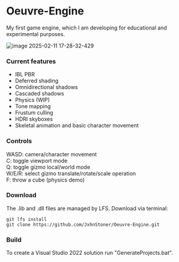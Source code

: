# Oeuvre-Engine

My first game engine, which I am developing for educational and experimental purposes.

![image 2025-02-11 17-28-32-429](https://github.com/user-attachments/assets/1b159c25-60c4-4503-ae41-d6e9a416b278)

### Current features
- IBL PBR
- Deferred shading
- Omnidirectional shadows
- Cascaded shadows
- Physics (WIP)
- Tone mapping
- Frustum culling
- HDRI skyboxes
- Skeletal animation and basic character movement

### Controls
WASD: camera/character movement<br>
C: toggle viewport mode<br>
Q: toggle gizmo local/world mode<br>
W/E/R: select gizmo translate/rotate/scale operation<br>
F: throw a cube (physics demo)

### Download

The .lib and .dll files are managed by LFS. Download via terminal:

```
git lfs install
git clone https://github.com/JxhnStoner/Oeuvre-Engine.git
```

### Build

To create a Visual Studio 2022 solution run "GenerateProjects.bat".
